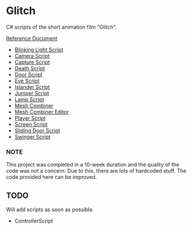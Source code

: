 # Glitch
C# scripts of the short animation film "Glitch".

[Reference Document](https://github.com/asenarana/Glitch/blob/master/REFERENCE.md)

- [Blinking Light Script](https://github.com/asenarana/Glitch/blob/master/AnimationScripts/BlinkingLightScript.cs)
- [Camera Script](https://github.com/asenarana/Glitch/blob/master/AnimationScripts/CameraScript.cs)
- [Capture Script]()
- [Death Script](https://github.com/asenarana/Glitch/blob/master/AnimationScripts/DeathScript.cs)
- [Door Script](https://github.com/asenarana/Glitch/blob/master/AnimationScripts/DoorScript.cs)
- [Eye Script](https://github.com/asenarana/Glitch/blob/master/AnimationScripts/EyeScript.cs)
- [Islander Script](https://github.com/asenarana/Glitch/blob/master/AnimationScripts/IslanderScript.cs)
- [Jumper Script](https://github.com/asenarana/Glitch/blob/master/AnimationScripts/JumperScript.cs)
- [Lamp Script](https://github.com/asenarana/Glitch/blob/master/AnimationScripts/LampScript.cs)
- [Mesh Combiner]()
- [Mesh Combiner Editor]()
- [Player Script](https://github.com/asenarana/Glitch/blob/master/AnimationScripts/PlayerScript.cs)
- [Screen Script](https://github.com/asenarana/Glitch/blob/master/AnimationScripts/ScreenScript.cs)
- [Sliding Door Script](https://github.com/asenarana/Glitch/blob/master/AnimationScripts/SlidingDoorScript.cs)
- [Swinger Script](https://github.com/asenarana/Glitch/blob/master/AnimationScripts/SwingerScript.cs)


### NOTE
This project was completed in a 10-week duration and the quality of the code was not a concern. Due to this, there are lots of hardcoded stuff. The code provided here can be improved.

## TODO
Will add scripts as soon as possible.

- ControllerScript
